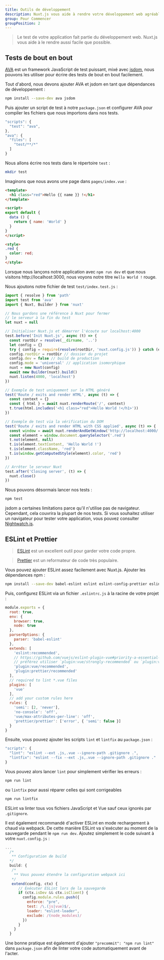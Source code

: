 ```yaml
---
title: Outils de développement
description: Nuxt.js vous aide à rendre votre développement web agréable.
group: Pour Commencer
groupPosition: 2
---
```


> Le test de votre application fait partie du développement web. Nuxt.js vous aide à le rendre aussi facile que possible.

## Tests de bout en bout

[AVA](https://github.com/avajs/ava) est un framework JavaScript de test puissant, mixé avec [jsdom](https://github.com/tmpvar/jsdom), nous pouvons les utiliser pour écrire des tests de bout en bout facilement.

Tout d'abord, nous devons ajouter AVA et jsdom en tant que dépendances de développement :

```bash
npm install --save-dev ava jsdom
```

Puis ajouter un script de test à notre `package.json` et configurer AVA pour compiler les fichiers que nous importons dans nos tests.

```javascript
"scripts": {
  "test": "ava",
},
"ava": {
  "files": [
    "test/**/*"
  ]
}
```

Nous allons écrire nos tests dans le répertoire `test` :

```bash
mkdir test
```

Imaginons que nous avons une page dans `pages/index.vue` :

```html
<template>
  <h1 class="red">Hello {{ name }} !</h1>
</template>

<script>
export default {
  data () {
    return { name: 'World' }
  }
}
</script>

<style>
.red {
  color: red;
}
</style>
```

Lorsque nous lançons notre application avec `npm run dev` et que nous visitons http://localhost:3000, nous voyons notre titre `Hello World !` rouge.

Nous ajoutons notre fichier de test `test/index.test.js` :

```js
import { resolve } from 'path'
import test from 'ava'
import { Nuxt, Builder } from 'nuxt'

// Nous gardons une référence à Nuxt pour fermer
// le serveur à la fin du test
let nuxt = null

// Initialiser Nuxt.js et démarrer l'écoute sur localhost:4000
test.before('Init Nuxt.js', async (t) => {
  const rootDir = resolve(__dirname, '..')
  let config = {}
  try { config = require(resolve(rootDir, 'nuxt.config.js')) } catch (e) {}
  config.rootDir = rootDir // dossier du projet
  config.dev = false // build de production
  config.mode = 'universal' // application isomorphique
  nuxt = new Nuxt(config)
  await new Builder(nuxt).build()
  nuxt.listen(4000, 'localhost')
})

// Exemple de test uniquement sur le HTML généré
test('Route / exits and render HTML', async (t) => {
  const context = {}
  const { html } = await nuxt.renderRoute('/', context)
  t.true(html.includes('<h1 class="red">Hello World !</h1>'))
})

// Exemple de test via la vérification du DOM
test('Route / exits and render HTML with CSS applied', async (t) => {
  const window = await nuxt.renderAndGetWindow('http://localhost:4000/')
  const element = window.document.querySelector('.red')
  t.not(element, null)
  t.is(element.textContent, 'Hello World !')
  t.is(element.className, 'red')
  t.is(window.getComputedStyle(element).color, 'red')
})

// Arrêter le serveur Nuxt
test.after('Closing server', (t) => {
  nuxt.close()
})
```

Nous pouvons désormais lancer nos tests :

```bash
npm test
```

jsdom a certaines limitations parce qu'il n'utilise pas de navigateur. Cependant, cela couvrira la plupart de nos tests. Si vous souhaitez utiliser un navigateur pour tester votre application, vous pouvez consulter [Nightwatch.js](http://nightwatchjs.org).

## ESLint et Prettier

> [ESLint](http://eslint.org) est un excellent outil pour garder votre code propre.

> [Prettier](https://prettier.io) est un reformateur de code très populaire.

Vous pouvez ajouter ESLint assez facilement avec Nuxt.js. Ajouter les dépendances npm :

```bash
npm install --save-dev babel-eslint eslint eslint-config-prettier eslint-loader eslint-plugin-vue eslint-plugin-prettier prettier
```

Puis, configurez ESLint via un fichier `.eslintrc.js` à la racine de votre projet :
```js
module.exports = {
  root: true,
  env: {
    browser: true,
    node: true
  },
  parserOptions: {
    parser: 'babel-eslint'
  },
  extends: [
    'eslint:recommended',
    // https://github.com/vuejs/eslint-plugin-vue#priority-a-essential-error-prevention
    // préférez utiliser `plugin:vue/strongly-recommended` ou `plugin:vue/recommended` pour des règles strictes.
    'plugin:vue/recommended',
    'plugin:prettier/recommended'
  ],
  // required to lint *.vue files
  plugins: [
    'vue'
  ],
  // add your custom rules here
  rules: {
    'semi': [2, 'never'],
    'no-console': 'off',
    'vue/max-attributes-per-line': 'off',
    'prettier/prettier': ['error', { 'semi': false }]
  }
}
```

Ensuite, vous pouvez ajouter les scripts `lint` et `lintfix` au `package.json` :

```js
"scripts": {
  "lint": "eslint --ext .js,.vue --ignore-path .gitignore .",
  "lintfix": "eslint --fix --ext .js,.vue --ignore-path .gitignore ."
}
```

Vous pouvez alors lancer `lint` pour simplement vérifier les erreurs :

```bash
npm run lint
```

ou `lintfix` pour aussi réparer celles qui sont corrigeables

```bash
npm run lintfix
```

ESLint va linter tous vos fichiers JavaScript et Vue sauf ceux ignorés par `.gitignore`.

Il est également recommandé d'activer ESLint en mode rechargement à chaud via webpack. De cette manière ESLint va s'exécuter au moment de la sauvegarde pendant le `npm run dev`. Ajoutez simplement le code suivant à votre `nuxt.config.js` :

```js
...
  /*
   ** Configuration de build
  */
  build: {
   /*
    ** Vous pouvez étendre la configuration webpack ici
   */
   extend(config, ctx) {
      // Exécuter ESLint lors de la sauvegarde
      if (ctx.isDev && ctx.isClient) {
        config.module.rules.push({
          enforce: "pre",
          test: /\.(js|vue)$/,
          loader: "eslint-loader",
          exclude: /(node_modules)/
        })
      }
    }
  }
```

<div class="Alert Alert--orange">

Une bonne pratique est également d'ajouter `"precommit": "npm run lint"` dans `package.json` afin de linter votre code automatiquement avant de l'acter.

</div>

